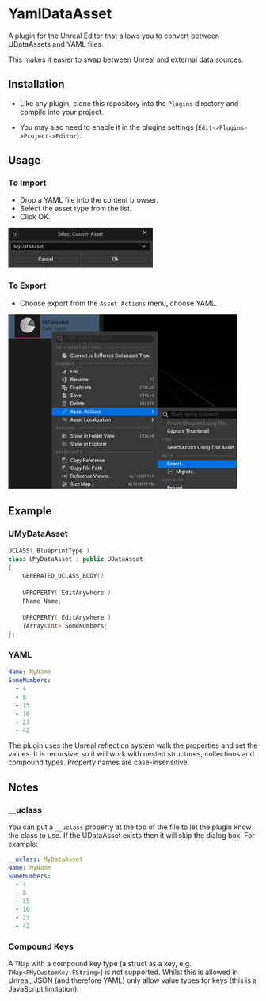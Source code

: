 # YamlDataAsset

A plugin for the Unreal Editor that allows you to convert between UDataAssets and YAML files.

This makes it easier to swap between Unreal and external data sources.

## Installation

* Like any plugin, clone this repository into the `Plugins` directory and compile into your project.

* You may also need to enable it in the plugins settings (`Edit->Plugins->Project->Editor`).

 
## Usage

### To Import

* Drop a YAML file into the content browser.
* Select the asset type from the list.
* Click OK.

![Select Asset](./Docs/SelectAsset.png)

### To Export

* Choose export from the `Asset Actions` menu, choose YAML.

![Export Asset](./Docs/Export.png)


## Example

### UMyDataAsset

```c++
UCLASS( BlueprintType )
class UMyDataAsset : public UDataAsset
{
	GENERATED_UCLASS_BODY()

	UPROPERTY( EditAnywhere )
	FName Name;

	UPROPERTY( EditAnywhere )
	TArray<int> SomeNumbers;
};
```

### YAML

```yaml
Name: MyName
SomeNumbers:
  - 4
  - 8
  - 15
  - 16
  - 23
  - 42
```

The plugin uses the Unreal reflection system walk the properties and set the values. It is recursive, so it will work with nested structures, collections and compound types. Property names are case-insensitive.

## Notes

### __uclass

You can put a `__uclass` property at the top of the file to let the plugin know the class to use. If the UDataAsset exists then it will skip the dialog box. For example:

```yaml
__uclass: MyDataAsset
Name: MyName
SomeNumbers:
  - 4
  - 8
  - 15
  - 16
  - 23
  - 42
```

### Compound Keys

A `TMap` with a compound key type (a struct as a key, e.g. `TMap<FMyCustomKey,FString>`) is not supported. Whilst this is allowed in Unreal, JSON (and therefore YAML) only allow value types for keys (this is a JavaScript limitation).
